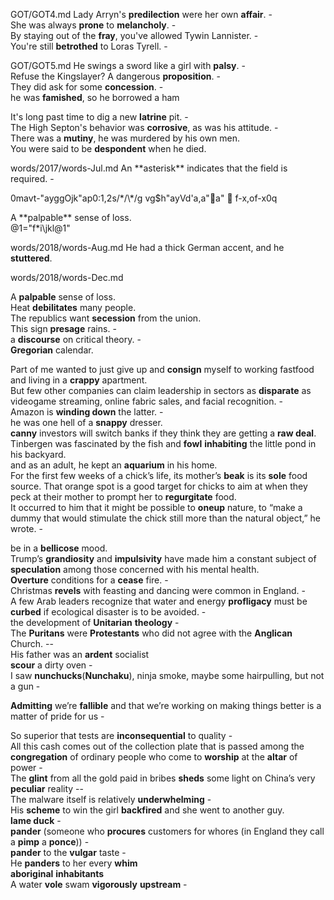 GOT/GOT4.md
Lady Arryn's **predilection** were her own **affair**. -   
She was always **prone** to **melancholy**. -  
By staying out of the **fray**, you've allowed Tywin Lannister. -  
You're still **betrothed** to Loras Tyrell. -   

GOT/GOT5.md
He swings a sword like a girl with **palsy**. -   
Refuse the Kingslayer? A dangerous **proposition**. -  
They did ask for some **concession**. -  
he was **famished**, so he borrowed a ham   

It's long past time to dig a new **latrine** pit. -  
The High Septon's behavior was **corrosive**, as was his attitude. -  
There was a **mutiny**, he was murdered by his own men.   
You were said to be **despondent** when he died.   

words/2017/words-Jul.md
An \*\*asterisk\*\* indicates that the field is required. -  

 0mavt-"ayggOjk"ap0:1,2s/\*/\\*/gvg$h"ayVd'a,a"a"f-x,of-x0 q 

A \*\*palpable\*\* sense of loss.  
@1="f*i\jkl@1"
  

words/2018/words-Aug.md
He had a thick German accent, and he **stuttered**.    

words/2018/words-Dec.md

A **palpable** sense of loss.  
Heat **debilitates** many people.     
The republics want **secession** from the union.    
This sign **presage** rains. -  
a **discourse** on critical theory. -  
**Gregorian** calendar.   
  
Part of me wanted to just give up and **consign** myself to working fastfood and living in a **crappy** apartment.    
But few other companies can claim leadership in sectors as **disparate** as videogame streaming, online fabric sales, and facial recognition. -  
Amazon is **winding down** the latter. -  
he was one hell of a **snappy** dresser.   
**canny** investors will switch banks if they think they are getting a **raw deal**.   
Tinbergen was fascinated by the fish and **fowl** **inhabiting** the little pond in his backyard.   
and as an adult, he kept an **aquarium** in his home.   
For the first few weeks of a chick’s life, its mother’s **beak** is its **sole** food source. That orange spot is a good target for chicks to aim at when they peck at their mother to prompt her to **regurgitate** food.   
It occurred to him that it might be possible to **oneup** nature, to “make a dummy that would stimulate the chick still more than the natural object,” he wrote. -  
   
be in a **bellicose** mood.   
Trump’s **grandiosity** and **impulsivity** have made him a constant subject of **speculation** among those concerned with his mental health.   
**Overture** conditions for a **cease** fire. -  
Christmas **revels** with feasting and dancing were common in England. -  
A few Arab leaders recognize that water and energy **profligacy** must be **curbed** if ecological disaster is to be avoided. -  
the development of **Unitarian** **theology** -  
The **Puritans** were **Protestants** who did not agree with the **Anglican** Church. --  
His father was an **ardent** socialist   
**scour** a dirty oven -  
I saw **nunchucks**(**Nunchaku**), ninja smoke, maybe some hairpulling, but not a gun -  
   
**Admitting** we’re **fallible** and that we’re working on making things better is a matter of pride for us -  
   
So superior that tests are **inconsequential** to quality -  
All this cash comes out of the collection plate that is passed among the **congregation** of ordinary people who come to **worship** at the **altar** of power -  
The **glint** from all the gold paid in bribes **sheds** some light on China’s very **peculiar** reality  --  
The malware itself is relatively **underwhelming** -  
His **scheme** to win the girl **backfired** and she went to another guy.   
**lame duck** -  
**pander** (someone who **procures** customers for whores (in England they call a **pimp** a **ponce**)) -  
**pander** to the **vulgar** taste -  
He **panders** to her every **whim**   
**aboriginal** **inhabitants**   
A water **vole** swam **vigorously** **upstream**  -  
